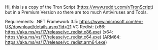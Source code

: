 Hi, this is a copy of the Tron Script (https://www.reddit.com/r/TronScript) but in a Premium Version so there are too much Antiviruses and Tools.



Requirements:
.NET Framework 3.5: https://www.microsoft.com/en-US/download/details.aspx?id=21
VC Redist: (x86: https://aka.ms/vs/17/release/vc_redist.x86.exe) (x64: https://aka.ms/vs/17/release/vc_redist.x64.exe) (ARM64: https://aka.ms/vs/17/release/vc_redist.arm64.exe)
